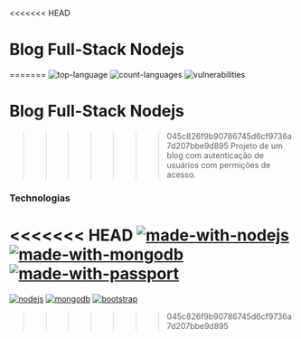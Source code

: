<<<<<<< HEAD
# Blog Full-Stack Nodejs

=======
![top-language](https://img.shields.io/github/languages/top/robertgoncalvesbatista/full-stack-nodejs-blog)
![count-languages](https://img.shields.io/github/languages/count/robertgoncalvesbatista/full-stack-nodejs-blog)
![vulnerabilities](https://img.shields.io/snyk/vulnerabilities/github/robertgoncalvesbatista/full-stack-nodejs-blog)

# Blog Full-Stack Nodejs

>>>>>>> 045c826f9b90786745d6cf9736a7d207bbe9d895
Projeto de um blog com autenticação de usuários com permições de acesso.

### Technologias

<<<<<<< HEAD
[![made-with-nodejs](https://img.shields.io/badge/Made%20with-NodeJS)](https://nodejs.org/en/)
[![made-with-mongodb](https://img.shields.io/badge/Database-MongoDB)](https://www.mongodb.com/)
[![made-with-passport](https://img.shields.io/badge/Authenticate-PassportJS)](https://www.passportjs.org/)
=======
[![nodejs](https://img.shields.io/badge/Runtime-Node.js-43853D?style=for-the-badge&logo=node.js&logoColor=white)](https://nodejs.org/en/)
[![mongodb](https://img.shields.io/badge/Database-MongoDB-4EA94B?style=for-the-badge&logo=mongodb&logoColor=white)](https://www.mongodb.com/)
[![bootstrap](https://img.shields.io/badge/Styles-Bootstrap-563D7C?style=for-the-badge&logo=bootstrap&logoColor=white)](https://getbootstrap.com/)
>>>>>>> 045c826f9b90786745d6cf9736a7d207bbe9d895
